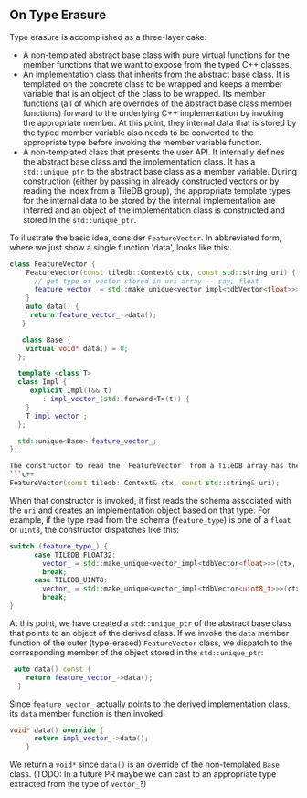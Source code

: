 ## On Type Erasure

Type erasure is accomplished as a three-layer cake:

- A non-templated abstract base class with pure virtual functions for the member functions that we want to expose from the typed C++ classes.
- An implementation class that inherits from the abstract base class. It is templated on the concrete class to be wrapped and keeps a member variable that is an object of the class to be wrapped. Its member functions (all of which are overrides of the abstract base class member functions) forward to the underlying C++ implementation by invoking the appropriate member. At this point, they internal data that is stored by the typed member variable also needs to be converted to the appropriate type before invoking the member variable function.
- A non-templated class that presents the user API. It internally defines the abstract base class and the implementation class. It has a `std::unique_ptr` to the abstract base class as a member variable. During construction (either by passing in already constructed vectors or by reading the index from a TileDB group), the appropriate template types for the internal data to be stored by the internal implementation are inferred and an object of the implementation class is constructed and stored in the `std::unique_ptr`.

To illustrate the basic idea, consider `FeatureVector`. In abbreviated form, where we just show a single function 'data', looks like this:

````c++
class FeatureVector {
    FeatureVector(const tiledb::Context& ctx, const std::string uri) {
      // get type of vector stored in uri array -- say, float
      feature_vector_ = std::make_unique<vector_impl<tdbVector<float>>>(ctx, uri);
    }
    auto data() {
     return feature_vector_->data();
   }

   class Base {
    virtual void* data() = 0;
  };

  template <class T>
  class Impl {
     explicit Impl(T&& t)
        : impl_vector_(std::forward<T>(t)) {
    }
    T impl_vector_;
  };

  std::unique<Base> feature_vector_;
};

The constructor to read the `FeatureVector` from a TileDB array has the following prototype:
```c++
FeatureVector(const tiledb::Context& ctx, const std::string& uri);
````

When that constructor is invoked, it first reads the schema associated with the `uri` and creates an implementation object based on that type. For example, if the type read from the schema (`feature_type`) is one of a `float` or `uint8`, the constructor dispatches like this:

```c++
switch (feature_type_) {
      case TILEDB_FLOAT32:
        vector_ = std::make_unique<vector_impl<tdbVector<float>>>(ctx, uri);
        break;
      case TILEDB_UINT8:
        vector_ = std::make_unique<vector_impl<tdbVector<uint8_t>>>(ctx, uri);
        break;
}
```

At this point, we have created a `std::unique_ptr` of the abstract base class that points to an object of the derived class.
If we invoke the `data` member function of the outer (type-erased) `FeatureVector` class, we dispatch to the corresponding member of the object stored in the `std::unique_ptr`:

```c++
 auto data() const {
    return feature_vector_->data();
  }
```

Since `feature_vector_` actually points to the derived implementation class, its `data` member function is then invoked:

```c++
void* data() override {
      return impl_vector_->data();
    }
```

We return a `void*` since `data()` is an override of the non-templated `Base` class.
(TODO: In a future PR maybe we can cast to an appropriate type extracted from the type of `vector_`?)
